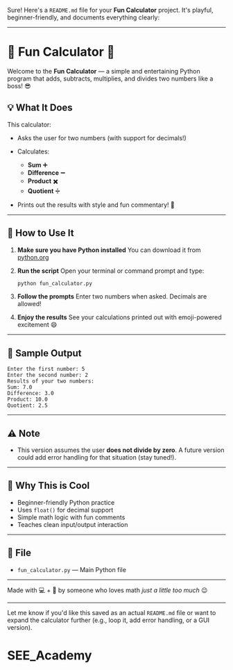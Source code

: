 Sure! Here's a `README.md` file for your **Fun Calculator** project. It's playful, beginner-friendly, and documents everything clearly:

---

# 🎉 Fun Calculator 🎉

Welcome to the **Fun Calculator** — a simple and entertaining Python program that adds, subtracts, multiplies, and divides two numbers like a boss! 😎

## 💡 What It Does

This calculator:

* Asks the user for two numbers (with support for decimals!)
* Calculates:

  * **Sum** ➕
  * **Difference** ➖
  * **Product** ✖️
  * **Quotient** ➗
* Prints out the results with style and fun commentary! 🎈

---

## 🧾 How to Use It

1. **Make sure you have Python installed**
   You can download it from [python.org](https://www.python.org/downloads/)

2. **Run the script**
   Open your terminal or command prompt and type:

   ```bash
   python fun_calculator.py
   ```

3. **Follow the prompts**
   Enter two numbers when asked. Decimals are allowed!

4. **Enjoy the results**
   See your calculations printed out with emoji-powered excitement 😄

---

## 📝 Sample Output

```text
Enter the first number: 5
Enter the second number: 2
Results of your two numbers:
Sum: 7.0
Difference: 3.0
Product: 10.0
Quotient: 2.5
```

---

## ⚠️ Note

* This version assumes the user **does not divide by zero**.
  A future version could add error handling for that situation (stay tuned!).

---

## 🚀 Why This is Cool

* Beginner-friendly Python practice
* Uses `float()` for decimal support
* Simple math logic with fun comments
* Teaches clean input/output interaction

---

## 📂 File

* `fun_calculator.py` — Main Python file

---

Made with 💻 + 🎉 by someone who loves math *just a little too much* 😉

---

Let me know if you'd like this saved as an actual `README.md` file or want to expand the calculator further (e.g., loop it, add error handling, or a GUI version).
# SEE_Academy

